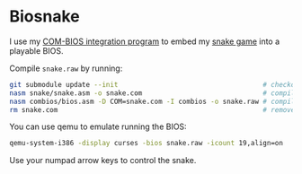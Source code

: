 # Biosnake

I use my [COM-BIOS integration program](https://github.com/donno2048/combios) to embed my [snake game](https://github.com/donno2048/snake) into a playable BIOS.

Compile `snake.raw` by running:

```sh
git submodule update --init                                    # checkout the submodules
nasm snake/snake.asm -o snake.com                              # compile the snake game
nasm combios/bios.asm -D COM=snake.com -I combios -o snake.raw # compile the snake bios
rm snake.com                                                   # remove the snake game com file
```

You can use qemu to emulate running the BIOS:

```sh
qemu-system-i386 -display curses -bios snake.raw -icount 19,align=on
```

Use your numpad arrow keys to control the snake.
